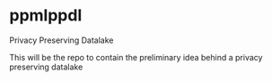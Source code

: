 # ppmlppdl
Privacy Preserving Datalake

This will be the repo to contain the preliminary idea behind a privacy preserving datalake
